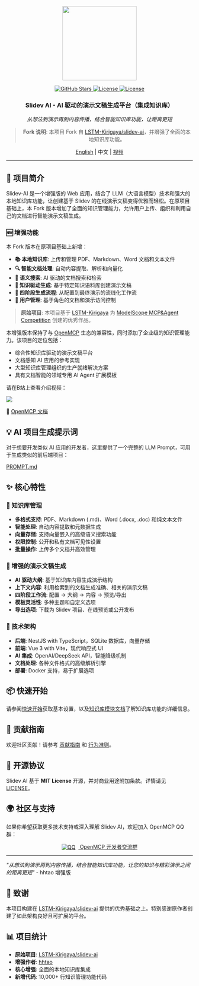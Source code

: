 <div align="center">

<img src="frontend/src/assets/icons/slidev-ai.svg" height="200px" />

<a href="https://github.com/hhtao/slidev-ai"> <img src="https://img.shields.io/github/stars/hhtao/slidev-ai?style=social" alt="GitHub Stars"></a><a href="https://opensource.org/licenses/MIT"> <img src="https://img.shields.io/badge/License-MIT-blue.svg" alt="License"></a><a href="https://kirigaya.cn/openmcp/"> <img src="https://img.shields.io/badge/OpenMCP_SDK-0.1.0-blue" alt="License"></a>

<h3>Slidev AI - AI 驱动的演示文稿生成平台（集成知识库）</h3>

*从想法到演示再到内容传播，结合智能知识库功能，让距离更短*

> **Fork 说明**: 本项目 Fork 自 [LSTM-Kirigaya/slidev-ai](https://github.com/LSTM-Kirigaya/slidev-ai)，并增强了全面的本地知识库功能。

[English](./README.md) | 中文 | [视频](https://www.bilibili.com/video/BV1SMhBzJEUL)


</div>

---

## 🚀 项目简介

Slidev-AI 是一个增强版的 Web 应用，结合了 LLM（大语言模型）技术和强大的本地知识库功能，让创建基于 Slidev 的在线演示文稿变得优雅而轻松。在原项目基础上，本 Fork 版本增加了全面的知识管理能力，允许用户上传、组织和利用自己的文档进行智能演示文稿生成。

### 🆕 增强功能

本 Fork 版本在原项目基础上新增：

- **📚 本地知识库**: 上传和管理 PDF、Markdown、Word 文档和文本文件
- **🔍 智能文档处理**: 自动内容提取、解析和向量化
- **🧠 语义搜索**: AI 驱动的文档搜索和检索
- **🎯 知识驱动生成**: 基于特定知识语料库创建演示文稿
- **🔄 四阶段生成流程**: 从配置到最终演示的流线化工作流
- **👥 用户管理**: 基于角色的文档和演示访问控制

> **原始项目**: 本项目基于 [LSTM-Kirigaya](https://github.com/LSTM-Kirigaya) 为 [ModelScope MCP&Agent Competition](https://modelscope.cn/active/aihackathon-mcp-agent) 创建的优秀作品。

本增强版本保持了与 [OpenMCP](https://github.com/LSTM-Kirigaya/openmcp-client) 生态的兼容性，同时添加了企业级的知识管理能力。该项目的定位包括：

- 综合性知识库驱动的演示文稿平台
- 文档感知 AI 应用的参考实现
- 大型知识库管理组织的生产就绪解决方案
- 具有文档智能的领域专用 AI Agent 扩展模板

请在B站上查看介绍视频： 

<a href="https://www.bilibili.com/video/BV1SMhBzJEUL/?spm_id_from=333.1387.homepage.video_card.click&vd_source=3f248073d6ebdb61308992901b606f24" target="_blank"><img src="https://pica.zhimg.com/80/v2-3674ccdc2ceef8255724dbf078cf6ee7_1440w.png" /></a>



🔗 [OpenMCP 文档](https://kirigaya.cn/openmcp/)

## 💡 AI 项目生成提示词

对于想要开发类似 AI 应用的开发者，这里提供了一个完整的 LLM Prompt，可用于生成类似的前后端项目：

[PROMPT.md](docs/PROMPT.md)

## ✨ 核心特性

### 📖 知识库管理
- **多格式支持**: PDF、Markdown (.md)、Word (.docx, .doc) 和纯文本文件
- **智能处理**: 自动内容提取和元数据生成
- **向量存储**: 支持向量嵌入的高级语义搜索功能
- **权限控制**: 公开和私有文档可见性设置
- **批量操作**: 上传多个文档并高效管理

### 🎨 增强的演示文稿生成
- **AI 驱动大纲**: 基于知识库内容生成演示结构
- **上下文内容**: 利用检索到的文档生成准确、相关的演示文稿
- **四阶段工作流**: 配置 → 大纲 → 内容 → 预览/导出
- **模板灵活性**: 多种主题和自定义选项
- **导出选项**: 下载为 Slidev 项目、在线预览或公开发布

### 🔧 技术架构
- **后端**: NestJS with TypeScript，SQLite 数据库，向量存储
- **前端**: Vue 3 with Vite，现代响应式 UI
- **AI 集成**: OpenAI/DeepSeek API，智能降级机制
- **文档处理**: 各种文件格式的高级解析引擎
- **部署**: Docker 支持，易于扩展选项

## 📦 快速开始

请参阅[快速开始](docs/quickstart_zh.md)获取基本设置，以及[知识库模块文档](docs/KNOWLEDGE_MODULE.md)了解知识库功能的详细信息。

## 🤝 贡献指南

欢迎社区贡献！请参考 [贡献指南](CONTRIBUTING.md) 和 [行为准则](CODE_OF_CONDUCT.md)。

## 📜 开源协议

Slidev AI 基于 **MIT License** 开源，并对商业用途附加条款。详情请见 [LICENSE](LICENSE)。

## 🌍 社区与支持

如果你希望获取更多技术支持或深入理解 Slidev AI，欢迎加入 OpenMCP QQ 群：

<div align="center"> <a href="https://qm.qq.com/cgi-bin/qm/qr?k=C6ZUTZvfqWoI12lWe7L93cWa1hUsuVT0&jump_from=webapi&authKey=McW6B1ogTPjPDrCyGttS890tMZGQ1KB3QLuG4aqVNRaYp4vlTSgf2c6dMcNjMuBD" target="_blank" > <img src="https://img.icons8.com/color/24/000000/qq.png" style="vertical-align: middle; margin-right: 8px;" alt="QQ"> OpenMCP 开发者交流群 </a> </div>

---

*"从想法到演示再到内容传播，结合智能知识库功能，让您的知识与精彩演示之间的距离更短"* - hhtao 增强版

## 🙏 致谢

本项目构建在 [LSTM-Kirigaya/slidev-ai](https://github.com/LSTM-Kirigaya/slidev-ai) 提供的优秀基础之上。特别感谢原作者创建了如此架构良好且可扩展的平台。

## 📊 项目统计

- **原始项目**: [LSTM-Kirigaya/slidev-ai](https://github.com/LSTM-Kirigaya/slidev-ai)
- **增强作者**: [hhtao](https://github.com/hhtao)
- **核心增强**: 全面的本地知识库集成
- **新增代码**: 10,000+ 行知识管理功能代码
